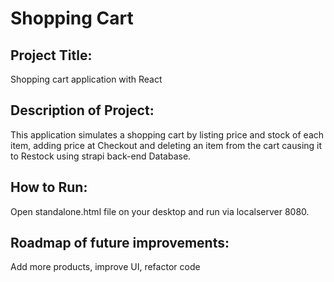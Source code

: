 # Shopping Cart

## Project Title:
Shopping cart application with React

## Description of Project:

This application simulates a shopping cart by listing price and stock of each item, adding price at Checkout and deleting an item from the cart causing it to Restock using strapi back-end Database.

## How to Run:

Open standalone.html file on your desktop and run via localserver 8080.

## Roadmap of future improvements:

Add more products, improve UI, refactor code
